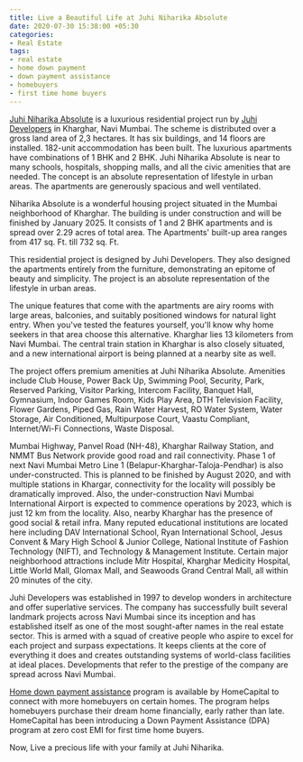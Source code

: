 ```yaml
---
title: Live a Beautiful Life at Juhi Niharika Absolute
date: 2020-07-30 15:38:00 +05:30
categories:
- Real Estate
tags:
- real estate
- home down payment
- down payment assistance
- homebuyers
- first time home buyers
---
```


[Juhi Niharika Absolute](https://homecapital.in/property/538/niharika-absolute-1-bhk) is a luxurious residential project run by [Juhi Developers](https://homecapital.in/offering/developer/juhi-developers) in Kharghar, Navi Mumbai. The scheme is distributed over a gross land area of 2,3 hectares. It has six buildings, and 14 floors are installed. 182-unit accommodation has been built. The luxurious apartments have combinations of 1 BHK and 2 BHK. Juhi Niharika Absolute is near to many schools, hospitals, shopping malls, and all the civic amenities that are needed. The concept is an absolute representation of lifestyle in urban areas. The apartments are generously spacious and well ventilated.

Niharika Absolute is a wonderful housing project situated in the Mumbai neighborhood of Kharghar. The building is under construction and will be finished by January 2025. It consists of 1 and 2 BHK apartments and is spread over 2.29 acres of total area. The Apartments' built-up area ranges from 417 sq. Ft. till 732 sq. Ft.  

This residential project is designed by Juhi Developers. They also designed the apartments entirely from the furniture, demonstrating an epitome of beauty and simplicity. The project is an absolute representation of the lifestyle in urban areas.

The unique features that come with the apartments are airy rooms with large areas, balconies, and suitably positioned windows for natural light entry. When you've tested the features yourself, you'll know why home seekers in that area choose this alternative. Kharghar lies 13 kilometers from Navi Mumbai. The central train station in Kharghar is also closely situated, and a new international airport is being planned at a nearby site as well.

The project offers premium amenities at Juhi Niharika Absolute. Amenities include Club House, Power Back Up, Swimming Pool, Security, Park, Reserved Parking, Visitor Parking, Intercom Facility, Banquet Hall, Gymnasium, Indoor Games Room, Kids Play Area, DTH Television Facility, Flower Gardens, Piped Gas, Rain Water Harvest, RO Water System, Water Storage, Air Conditioned, Multipurpose Court, Vaastu Compliant, Internet/Wi-Fi Connections, Waste Disposal.

Mumbai Highway, Panvel Road (NH-48), Kharghar Railway Station, and NMMT Bus Network provide good road and rail connectivity. Phase 1 of next Navi Mumbai Metro Line 1 (Belapur-Kharghar-Taloja-Pendhar) is also under-constructed. This is planned to be finished by August 2020, and with multiple stations in Khargar, connectivity for the locality will possibly be dramatically improved. Also, the under-construction Navi Mumbai International Airport is expected to commence operations by 2023, which is just 12 km from the locality. Also, nearby Kharghar has the presence of good social & retail infra. Many reputed educational institutions are located here including DAV International School, Ryan International School, Jesus Convent & Mary High School & Junior College, National Institute of Fashion Technology (NIFT), and Technology & Management Institute. Certain major neighborhood attractions include Mitr Hospital, Kharghar Medicity Hospital, Little World Mall, Glomax Mall, and Seawoods Grand Central Mall, all within 20 minutes of the city.

Juhi Developers was established in 1997 to develop wonders in architecture and offer superlative services. The company has successfully built several landmark projects across Navi Mumbai since its inception and has established itself as one of the most sought-after names in the real estate sector. This is armed with a squad of creative people who aspire to excel for each project and surpass expectations. It keeps clients at the core of everything it does and creates outstanding systems of world-class facilities at ideal places. Developments that refer to the prestige of the company are spread across Navi Mumbai.

[Home down payment assistance](https://homecapital.in/contact-us) program is available by HomeCapital to connect with more homebuyers on certain homes. The program helps homebuyers purchase their dream home financially, early rather than late. HomeCapital has been introducing a Down Payment Assistance (DPA) program at zero cost EMI for first time home buyers.

Now, Live a precious life with your family at Juhi Niharika.
